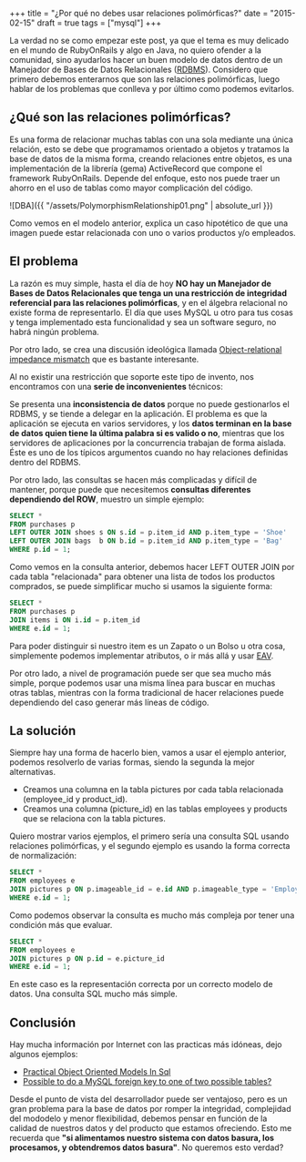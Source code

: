 +++
title = "¿Por qué no debes usar relaciones polimórficas?"
date = "2015-02-15"
draft = true
tags = ["mysql"]
+++

La verdad no se como empezar este post, ya que el tema es muy delicado en el mundo de RubyOnRails y algo en Java, no quiero ofender a la comunidad, sino ayudarlos hacer un buen modelo de datos dentro de un Manejador de Bases de Datos Relacionales ([RDBMS](http://en.wikipedia.org/wiki/Relational_database_management_system)). Considero que primero debemos enterarnos que son las relaciones polimórficas, luego hablar de los problemas que conlleva y por último como podemos evitarlos.

## ¿Qué son las relaciones polimórficas?

Es una forma de relacionar muchas tablas con una sola mediante una única relación, esto se debe que programamos orientado a objetos y tratamos la base de datos de la misma forma, creando relaciones entre objetos, es una implementación de la librería (gema) ActiveRecord que compone el framework RubyOnRails. Depende del enfoque, esto nos puede traer un ahorro en el uso de tablas como mayor complicación del código.

![DBA]({{ "/assets/PolymorphismRelationship01.png" | absolute_url }})

Como vemos en el modelo anterior, explica un caso hipotético de que una imagen puede estar relacionada con uno o varios productos y/o empleados.

## El problema

La razón es muy simple, hasta el día de hoy **NO hay un Manejador de Bases de Datos Relacionales que tenga un una restricción de integridad referencial para las relaciones polimórficas**, y en el álgebra relacional no existe forma de representarlo. El día que uses MySQL u otro para tus cosas y tenga implementado esta funcionalidad y sea un software seguro, no habrá ningún problema.

Por otro lado, se crea una discusión ideológica llamada [Object-relational impedance mismatch](http://en.wikipedia.org/wiki/Object-relational_impedance_mismatch) que es bastante interesante.

Al no existir una restricción que soporte este tipo de invento, nos encontramos con una **serie de inconvenientes** técnicos:

Se presenta una **inconsistencia de datos** porque no puede gestionarlos el RDBMS, y se tiende a delegar en la aplicación. El problema es que la aplicación se ejecuta en varios servidores, y los **datos terminan en la base de datos quien tiene la última palabra si es valido o no**, mientras que los servidores de aplicaciones por la concurrencia trabajan de forma aislada. Éste es uno de los típicos argumentos cuando no hay relaciones definidas dentro del RDBMS.

Por otro lado, las consultas se hacen más complicadas y difícil de mantener, porque puede que necesitemos **consultas diferentes dependiendo del ROW**, muestro un simple ejemplo:

```SQL
SELECT *
FROM purchases p
LEFT OUTER JOIN shoes s ON s.id = p.item_id AND p.item_type = 'Shoe'
LEFT OUTER JOIN bags  b ON b.id = p.item_id AND p.item_type = 'Bag'
WHERE p.id = 1;
```

Como vemos en la consulta anterior, debemos hacer LEFT OUTER JOIN por cada tabla "relacionada" para obtener una lista de todos los productos comprados, se puede simplificar mucho si usamos la siguiente forma:

```SQL
SELECT *
FROM purchases p
JOIN items i ON i.id = p.item_id
WHERE e.id = 1;
```

Para poder distinguir si nuestro item es un Zapato o un Bolso u otra cosa, simplemente podemos implementar atributos, o ir más allá y usar [EAV](https://www.swapbytes.com/modelo-atributos-tipos-eav-diseno-base-de-datos).

Por otro lado, a nivel de programación puede ser que sea mucho más simple, porque podemos usar una misma línea para buscar en muchas otras tablas, mientras con la forma tradicional de hacer relaciones puede dependiendo del caso generar más líneas de código.

## La solución

Siempre hay una forma de hacerlo bien, vamos a usar el ejemplo anterior, podemos resolverlo de varias formas, siendo la segunda la mejor alternativas.

*   Creamos una columna en la tabla pictures por cada tabla relacionada (employee_id y product_id).
*   Creamos una columna (picture_id) en las tablas employees y products que se relaciona con la tabla pictures.

Quiero mostrar varios ejemplos, el primero sería una consulta SQL usando relaciones polimórficas, y el segundo ejemplo es usando la forma correcta de normalización:

```SQL
SELECT *
FROM employees e
JOIN pictures p ON p.imageable_id = e.id AND p.imageable_type = 'Employee'
WHERE e.id = 1;
```

Como podemos observar la consulta es mucho más compleja por tener una condición más que evaluar.

```SQL
SELECT *
FROM employees e
JOIN pictures p ON p.id = e.picture_id
WHERE e.id = 1;
```

En este caso es la representación correcta por un correcto modelo de datos. Una consulta SQL mucho más simple.

## Conclusión

Hay mucha información por Internet con las practicas más idóneas, dejo algunos ejemplos:

* [Practical Object Oriented Models In Sql](http://www.slideshare.net/billkarwin/practical-object-oriented-models-in-sql)
* [Possible to do a MySQL foreign key to one of two possible tables?](http://stackoverflow.com/questions/441001/possible-to-do-a-mysql-foreign-key-to-one-of-two-possible-tables)

Desde el punto de vista del desarrollador puede ser ventajoso, pero es un gran problema para la base de datos por romper la integridad, complejidad del mododelo y menor flexibilidad, debemos pensar en función de la calidad de nuestros datos y del producto que estamos ofreciendo. Esto me recuerda que **"si alimentamos nuestro sistema con datos basura, los procesamos, y obtendremos datos basura"**. No queremos esto verdad?
